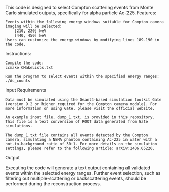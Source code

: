 This code is designed to select Compton scattering events from Monte Carlo simulated outputs, specifically for alpha particle Ac-225.
Features:

    Events within the following energy windows suitable for Compton camera imaging will be selected:
        [210, 220] keV
        [440, 450] keV
    Users can customize the energy windows by modifying lines 189-190 in the code.

Instructions:

    Compile the code:
    ccmake CMakeLists.txt
    
    Run the program to select events within the specified energy ranges:
    ./Ac_counts

Input Requirements

    Data must be simulated using the Geant4-based simulation toolkit Gate (version 9.2 or higher required for the Compton camera module). For more information on using Gate, please visit the official website.

    An example input file, dump_1.txt, is provided in this repository. This file is a text conversion of ROOT data generated from Gate simulations.

    The dump_1.txt file contains all events detected by the Compton camera, simulating a NEMA phantom containing Ac-225 in water with a hot-to-background ratio of 30:1. For more details on the simulation settings, please refer to the following article: arXiv:2406.05220.

Output

Executing the code will generate a text output containing all validated events within the selected energy ranges. Further event selection, such as filtering out multiple-scattering or backscattering events, should be performed during the reconstruction process.
